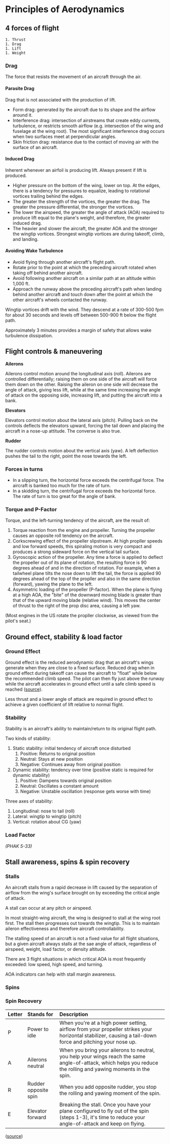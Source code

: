 # Principles of Aerodynamics

## 4 forces of flight

```{dropdown} 4 forces
1. Thrust
1. Drag
1. Lift
1. Weight
```

### Drag

The force that resists the movement of an aircraft through the air.

#### Parasite Drag

Drag that is not associated with the production of lift.

* Form drag: generated by the aircraft due to its shape and the airflow around it.
* Interference drag: intersection of airstreams that create eddy currents, turbulence, or restricts smooth airflow (e.g. intersection of the wing and fuselage at the wing root). The most significant interference drag occurs when two surfaces meet at perpendicular angles.
* Skin friction drag: resistance due to the contact of moving air with the surface of an aircraft. 

#### Induced Drag

Inherent whenever an airfoil is producing lift. Always present if lift is produced.

* Higher pressure on the bottom of the wing, lower on top. At the edges, there is a tendency for pressures to equalize, leading to rotational vortices trailing behind the edges. 
* The greater the strength of the vortices, the greater the drag. The greater the pressure differential, the stronger the vortices.
* The lower the airspeed, the greater the angle of attack (AOA) required to produce lift equal to the plane's weight, and therefore, the greater induced drag. 
* The heavier and slower the aircraft, the greater AOA and the stronger the wingtip vortices. Strongest wingtip vortices are during takeoff, climb, and landing.

#### Avoiding Wake Turbulence

* Avoid flying through another aircraft's flight path.
* Rotate prior to the point at which the preceding aircraft rotated when taking off behind another aircraft.
* Avoid following another aircraft on a similar path at an altitude within 1,000 ft.
* Approach the runway above the preceding aircraft's path when landing behind another aircraft and touch down after the point at which the other aircraft's wheels contacted the runway.

Wingtip vortices drift with the wind. They descend at a rate of 300-500 fpm for about 30 seconds and levels off between 500-900 ft below the flight path.

Approximately 3 minutes provides a margin of safety that allows wake turbulence dissipation.

## Flight controls & maneuvering

**Ailerons**

Ailerons control motion around the longitudinal axis (roll). Ailerons are controlled differentially; raising them on one side of the aircraft will force them down on the other. Raising the aileron on one side will decrease the angle of attack, giving less lift, while at the same time increasing the angle of attack on the opposing side, increasing lift, and putting the aircraft into a bank.

**Elevators**

Elevators control motion about the lateral axis (pitch). Pulling back on the controls deflects the elevators upward, forcing the tail down and placing the aircraft in a nose-up attitude. The converse is also true.

**Rudder**

The rudder controls motion about the vertical axis (yaw). A left deflection pushes the tail to the right, point the nose towards the left.

### Forces in turns

* In a slipping turn, the horizontal force exceeds the centrifugal force. The aircraft is banked too much for the rate of turn. 
* In a skidding turn, the centrifugal force exceeds the horizontal force. The rate of turn is too great for the angle of bank.

### Torque and P-Factor

Torque, and the left-turning tendency of the aircraft, are the result of:

1. Torque reaction from the engine and propeller. Turning the propeller causes an opposite roll tendency on the aircraft.
1. Corkscrewing effect of the propeller slipstream. At high propller speeds and low forward speeds, this spiraling motion is very compact and produces a strong sideward force on the vertical tail surface.
1. Gyroscopic action of the propeller. Any time a force is applied to deflect the propeller out of its plane of rotation, the resulting force is 90 degrees ahead of and in the direction of rotation. For example, when a tailwheel plane tilts the nose down to lift the tail, the force is applied 90 degrees ahead of the top of the propller and also in the same direction (forward), yawing the plane to the left.
1. Asymmetric loading of the propeller (P-factor). When the plane is flying at a high AOA, the "bite" of the downward moving blade is greater than that of the upward moving blade (relative wind). This moves the center of thrust to the right of the prop disc area, causing a left yaw.

(Most engines in the US rotate the propller clockwise, as viewed from the pilot's seat.)

## Ground effect, stability & load factor

### Ground Effect

Ground effect is the reduced aerodynamic drag that an aircraft's wings generate when they are close to a fixed surface. Reduced drag when in ground effect during takeoff can cause the aircraft to "float" while below the recommended climb speed. The pilot can then fly just above the runway while the aircraft accelerates in ground effect until a safe climb speed is reached ([source](https://en.wikipedia.org/wiki/Ground_effect_(aerodynamics))).

Less thrust and a lower angle of attack are required in ground effect to achieve a given coefficient of lift relative to normal flight.

### Stability

Stability is an aircraft's ability to maintain/return to its original flight path.

Two kinds of stability:

1. Static stability: initial tendency of aircraft once disturbed
    1. Positive: Returns to original position
    1. Neutral: Stays at new position
    1. Negative: Continues away from original position
1. Dynamic stability: tendency over time (positive static is required for dynamic stability)
    1. Positive: Dampens towards original position
    1. Neutral: Oscillates a constant amount
    1. Negative: Unstable oscillation (response gets worse with time)

Three axes of stability:

1. Longitudinal: nose to tail (roll)
1. Lateral: wingtip to wingtip (pitch)
1. Vertical: rotation about CG (yaw)

### Load Factor

*(PHAK 5-33)*



## Stall awareness, spins & spin recovery

### Stalls

An aircraft stalls from a rapid decrease in lift caused by the separation of airflow from the wing's surface brought on by exceeding the critical angle of attack. 

A stall can occur at any pitch or airspeed.

In most straight-wing aircraft, the wing is designed to stall at the wing root first. The stall then progresses out towards the wingtip. This is to maintain aileron effectiveness and therefore aircraft controllability.

The stalling speed of an aircraft is not a fixed value for all flight situations, but a given aircraft always stalls at the sae angle of attack, regardless of airspeed, weight, load factor, or density altitude.

There are 3 flight situations in which critical AOA is most frequently exceeded: low speed, high speed, and turning.

AOA indicators can help with stall margin awareness.

### Spins

### Spin Recovery

| Letter | Stands for | Description |
|:-------|:-----------|:------------|
| P | Power to idle | When you're at a high power setting, airflow from your propeller strikes your horizontal stabilizer, causing a tail-down force and pitching your nose up. |
| A | Ailerons neutral | When you bring your ailerons to neutral, you help your wings reach the same angle-of-attack, which helps you reduce the rolling and yawing moments in the spin. |
| R | Rudder opposite spin | When you add opposite rudder, you stop the rolling and yawing moment of the spin. |
| E | Elevator forward | Breaking the stall. Once you have your plane configured to fly out of the spin (steps 1-3), it's time to reduce your angle-of-attack and keep on flying. |

([source](https://www.boldmethod.com/learn-to-fly/maneuvers/the-four-steps-of-spin-recovery-explained-pare-fly-it-safely-to-recovery/))
